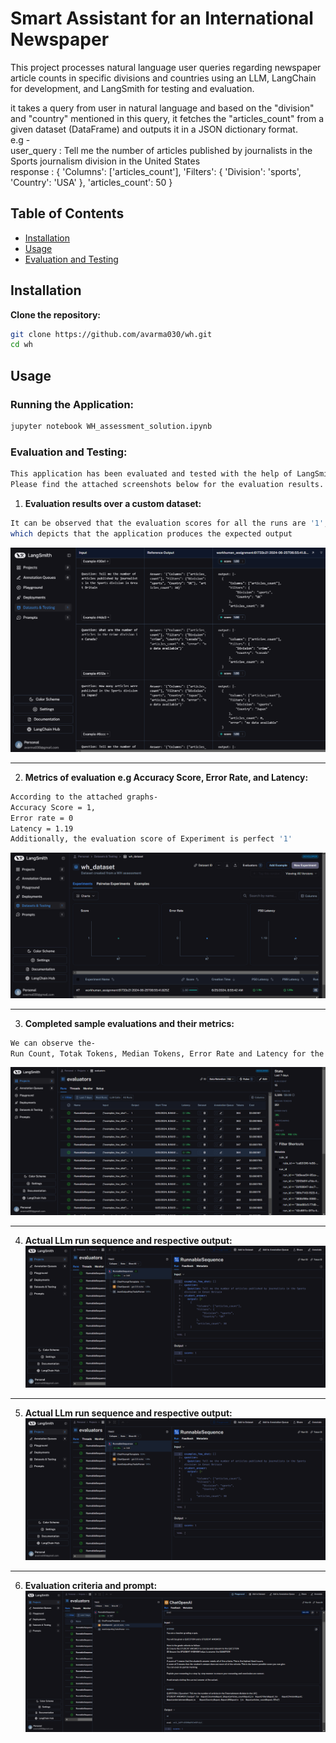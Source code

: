 # Smart Assistant for an International Newspaper

This project processes natural language user queries regarding newspaper article counts in specific divisions and countries using an LLM, LangChain for development, and LangSmith for testing and evaluation.

it takes a query from user in natural language and based on the "division" and "country" mentioned in this query, it fetches the "articles_count" from a given dataset (DataFrame) and outputs it in a JSON dictionary format.  
e.g -  
user_query : Tell me the number of articles published by journalists in the Sports journalism division in the United States  
response : {
            'Columns': ['articles_count'],
            'Filters': {
                'Division': 'sports',
                'Country': 'USA'
                },
            'articles_count': 50
            }  

## Table of Contents
- [Installation](#installation)
- [Usage](#usage)
- [Evaluation and Testing](#evaluation-and-testing)

## Installation

**Clone the repository:**
```sh
git clone https://github.com/avarma030/wh.git
cd wh
```

## Usage

### Running the Application:
```sh
jupyter notebook WH_assessment_solution.ipynb
```

### Evaluation and Testing:
```sh
This application has been evaluated and tested with the help of LangSmith.
Please find the attached screenshots below for the evaluation results.
```

1. **Evaluation results over a custom dataset:**
```sh
It can be observed that the evaluation scores for all the runs are '1',
which depicts that the application produces the expected output
```
![Eval_results](images/Screenshot_1.png)

------------------------------------------------------------------------

2. **Metrics of evaluation e.g Accuracy Score, Error Rate, and Latency:**
```sh
According to the attached graphs-
Accuracy Score = 1,
Error rate = 0
Latency = 1.19
Additionally, the evaluation score of Experiment is perfect '1'
```
![Eval_metrics](images/Screenshot_(130).png)

------------------------------------------------------------------------

3. **Completed sample evaluations and their metrics:**
```sh
We can observe the-
Run Count, Totak Tokens, Median Tokens, Error Rate and Latency for the individual LLM summons
```
![Eval_sample](images/Screenshot_(132).png)

------------------------------------------------------------------------

4. **Actual LLm run sequence and respective output:**
![run_seq](images/Screenshot_(133).png)

------------------------------------------------------------------------

5. **Actual LLm run sequence and respective output:**
![run_seq](images/Screenshot_(133).png)

------------------------------------------------------------------------

6. **Evaluation criteria and prompt:**
![run_seq](images/Screenshot_(134).png)

    

    
    


